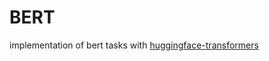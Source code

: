 # BERT

implementation of bert tasks with [huggingface-transformers](https://github.com/huggingface/transformers)
